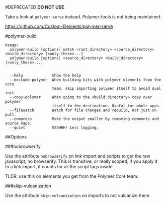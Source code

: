 #DEPRECATED
**DO NOT USE**

Take a look at `polymer-serve` instead.  Polymer-tools is not being maintained.

https://github.com/Custom-Elements/polymer-serve

#polymer-build

```
Usage:
  polymer-build [options] watch <root_directory> <source_directory> <build_directory> [<only_these>...]
  polymer-build [options] <source_directory> <build_directory> [<only_these>...]


  --help             Show the help
  --exclude-polymer  When building kits with polymer elements from the core
                     team, skip importing polymer itself to avoid dual init
  --copy-polymer     When going to the <build_directory> copy over polymer
                     itself to the destination. Useful for whole apps.
  --filewatch        Watch for file changes and rebuild, not just on pull.
  --compress         Make the output smaller by removing comments and source maps.
  --quiet            SSSHHH! Less logging.
```

##Options

###nobrowserify

Use the attribute `nobrowserify` on link import and scripts to get the raw javascript, no browserify. This is
transitive, or really scoped, if you apply it to a link import, it counts for all the script tags inside. 

TLDR: use this on elements you get from the Polymer Core team.

###skip-vulcanization

Use the attribute `skip-vulcanization` on imports to not vulcanize them.
